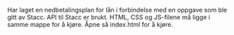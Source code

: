 Har laget en nedbetalingsplan for lån i forbindelse med en oppgave som ble gitt av Stacc.
API til Stacc er brukt. HTML, CSS og JS-filene må ligge i samme mappe for å kjøre. Åpne
så index.html for å kjøre. 
